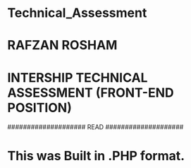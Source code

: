 # Technical_Assessment
# RAFZAN ROSHAM 
# INTERSHIP TECHNICAL ASSESSMENT (FRONT-END POSITION)
#################### READ ####################
# This was Built in .PHP format. #
